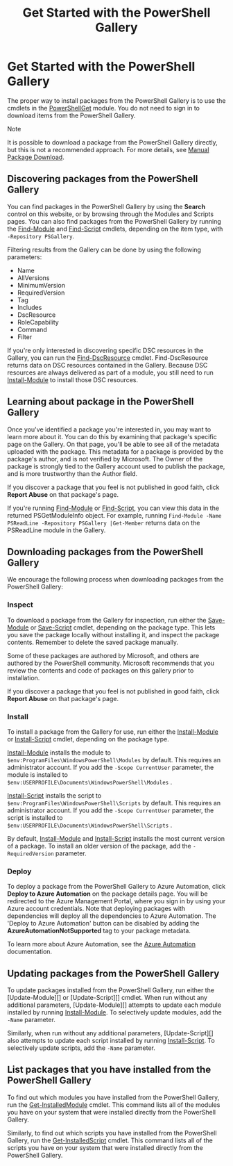 ﻿---
ms.date:  06/12/2017
contributor:  JKeithB
keywords:  gallery,powershell,cmdlet,psgallery
title:  Get Started with the PowerShell Gallery
---
# Get Started with the PowerShell Gallery

The proper way to install packages from the PowerShell Gallery is to use the cmdlets in the [PowerShellGet](/powershell/module/powershellget) module. You do not need to sign in to download items from the PowerShell Gallery.

> [!NOTE]
> It is possible to download a package from the PowerShell Gallery directly, but this is not a recommended approach. 
> For more details, see [Manual Package Download](https://docs.microsoft.com/en-us/powershell/gallery/how-to/working-with-items/manual-download).  



## Discovering packages from the PowerShell Gallery

You can find packages in the PowerShell Gallery by using the **Search** control on this website, or by
browsing through the Modules and Scripts pages. You can also find packages from the PowerShell Gallery
by running the [Find-Module][] and [Find-Script][] cmdlets, depending on the item type, with
`-Repository PSGallery`.

Filtering results from the Gallery can be done by using the following parameters:

- Name
- AllVersions
- MinimumVersion
- RequiredVersion
- Tag
- Includes
- DscResource
- RoleCapability
- Command
- Filter

If you're only interested in discovering specific DSC resources in the Gallery, you can run the
[Find-DscResource] cmdlet. Find-DscResource returns data on DSC resources contained in the Gallery.
Because DSC resources are always delivered as part of a module, you still need to run
[Install-Module][] to install those DSC resources.

## Learning about package in the PowerShell Gallery

Once you've identified a package you're interested in, you may want to learn more about it. You can
do this by examining that package's specific page on the Gallery. On that page, you'll be able to see
all of the metadata uploaded with the package. This metadata for a package is provided by the package's
author, and is not verified by Microsoft. The Owner of the package is strongly tied to the Gallery
account used to publish the package, and is more trustworthy than the Author field.

If you discover a package that you feel is not published in good faith, click **Report Abuse** on
that package's page.

If you're running [Find-Module][] or [Find-Script][], you can view this data in the returned
PSGetModuleInfo object. For example, running
`Find-Module -Name PSReadLine -Repository PSGallery |Get-Member`
returns data on the PSReadLine module in the Gallery.

## Downloading packages from the PowerShell Gallery

We encourage the following process when downloading packages from the PowerShell Gallery:

### Inspect

To download a package from the Gallery for inspection, run either the [Save-Module][] or
[Save-Script][] cmdlet, depending on the package type. This lets you save the package locally without
installing it, and inspect the package contents. Remember to delete the saved package manually.

Some of these packages are authored by Microsoft, and others are authored by the PowerShell community.
Microsoft recommends that you review the contents and code of packages on this gallery prior to
installation.

If you discover a package that you feel is not published in good faith, click **Report Abuse** on
that package's page.

### Install

To install a package from the Gallery for use, run either the [Install-Module][] or
[Install-Script][] cmdlet, depending on the package type.

[Install-Module][] installs the module to `$env:ProgramFiles\WindowsPowerShell\Modules` by default.
This requires an administrator account. If you add the `-Scope CurrentUser` parameter, the module
is installed to `$env:USERPROFILE\Documents\WindowsPowerShell\Modules` .

[Install-Script][] installs the script to `$env:ProgramFiles\WindowsPowerShell\Scripts` by default.
This requires an administrator account. If you add the `-Scope CurrentUser` parameter, the script
is installed to `$env:USERPROFILE\Documents\WindowsPowerShell\Scripts` .

By default, [Install-Module][] and [Install-Script][] installs the most current version of a package.
To install an older version of the package, add the `-RequiredVersion` parameter.

### Deploy

To deploy a package from the PowerShell Gallery to Azure Automation, click **Deploy to Azure
Automation** on the package details page. You will be redirected to the Azure Management Portal, where
you sign in by using your Azure account credentials. Note that deploying packages with dependencies
will deploy all the dependencies to Azure Automation. The 'Deploy to Azure Automation' button can
be disabled by adding the **AzureAutomationNotSupported** tag to your package metadata.

To learn more about Azure Automation, see the [Azure Automation](/azure/automation) documentation.

## Updating packages from the PowerShell Gallery

To update packages installed from the PowerShell Gallery, run either the [Update-Module][] or
[Update-Script][] cmdlet. When run without any additional parameters, [Update-Module][] attempts to
update each module installed by running [Install-Module][]. To selectively update modules, add the
`-Name` parameter.

Similarly, when run without any additional parameters, [Update-Script][] also attempts to update
each script installed by running [Install-Script][]. To selectively update scripts, add the `-Name`
parameter.

## List packages that you have installed from the PowerShell Gallery

To find out which modules you have installed from the PowerShell Gallery, run the
[Get-InstalledModule][] cmdlet. This command lists all of the modules you have on your system that
were installed directly from the PowerShell Gallery.

Similarly, to find out which scripts you have installed from the PowerShell Gallery, run the
[Get-InstalledScript][] cmdlet. This command lists all of the scripts you have on your system that
were installed directly from the PowerShell Gallery.

[Find-DscResource]: /powershell/module/powershellget/Find-DscResource
[Find-Module]: /powershell/module/powershellget/Find-Module
[Find-Script]: /powershell/module/powershellget/Find-Script
[Get-InstalledModule]: /powershell/module/powershellget/Get-InstalledModule
[Get-InstalledScript]: /powershell/module/powershellget/Get-InstalledScript
[Install-Module]: /powershell/module/powershellget/Install-Module
[Install-Script]: /powershell/module/powershellget/Install-Script
[Publish-Module]: /powershell/module/powershellget/Publish-Module
[Publish-Script]: /powershell/module/powershellget/Publish-Script
[Register-PSRepository]: /powershell/module/powershellget/Register-Repository
[Save-Module]: /powershell/module/powershellget/Save-Module
[Save-Script]: /powershell/module/powershellget/Save-Script
